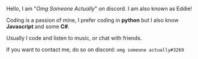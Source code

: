 Hello, I am "*Omg Someone Actually*" on discord. I am also known as Eddie!

Coding is a passion of mine, I prefer coding in **python** but I also know **Javascript** and some **C#**.

Usually I code and listen to music, or chat with friends.

If you want to contact me, do so on discord: `omg someone actually#3269`
